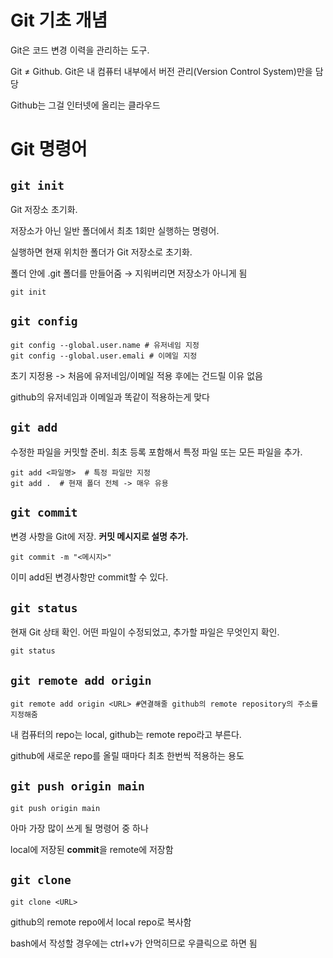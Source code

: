 # **Git 기초 개념**

Git은 코드 변경 이력을 관리하는 도구.

Git ≠ Github. Git은 내 컴퓨터 내부에서 버전 관리(Version Control System)만을 담당

Github는 그걸 인터넷에 올리는 클라우드

# Git 명령어

## **`git init`**

Git 저장소 초기화.

저장소가 아닌 일반 폴더에서 최초 1회만 실행하는 명령어.

실행하면 현재 위치한 폴더가 Git 저장소로 초기화.

폴더 안에 .git 폴더를 만들어줌 → 지워버리면 저장소가 아니게 됨

```
git init
```
## **`git config`**

```
git config --global.user.name # 유저네임 지정
git config --global.user.emali # 이메일 지정
```

초기 지정용 -> 처음에 유저네임/이메일 적용 후에는 건드릴 이유 없음

github의 유저네임과 이메일과 똑같이 적용하는게 맞다


## **`git add`**

수정한 파일을 커밋할 준비. 최초 등록 포함해서 특정 파일 또는 모든 파일을 추가.

```
git add <파일명>  # 특정 파일만 지정
git add .  # 현재 폴더 전체 -> 매우 유용
```


## **`git commit`**

변경 사항을 Git에 저장. **커밋 메시지로 설명 추가.**

```
git commit -m "<메시지>"
```

이미 add된 변경사항만 commit할 수 있다.

## **`git status`**

현재 Git 상태 확인. 어떤 파일이 수정되었고, 추가할 파일은 무엇인지 확인.

```
git status
```

## **`git remote add origin`**
```
git remote add origin <URL> #연결해줄 github의 remote repository의 주소를 지정해줌
```
내 컴퓨터의 repo는 local, github는 remote repo라고 부른다.

github에 새로운 repo를 올릴 때마다 최초 한번씩 적용하는 용도

## **`git push origin main`**

```
git push origin main
```

아마 가장 많이 쓰게 될 명령어 중 하나

local에 저장된 **commit**을 remote에 저장함

## **`git clone`**

```
git clone <URL>
```

github의 remote repo에서 local repo로 복사함

bash에서 작성할 경우에는 ctrl+v가 안먹히므로 우클릭으로 하면 됨